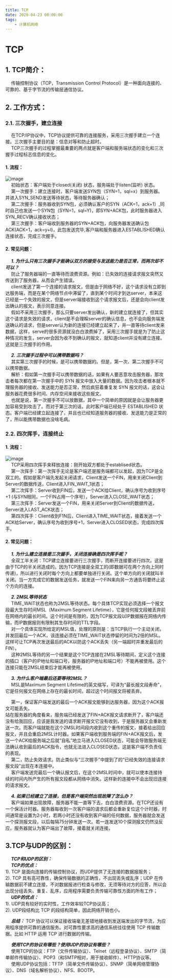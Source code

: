 ```yaml
---
title: TCP
date: 2020-04-23 00:00:00
tags:
    - 计算机网络
---
```

# TCP  
## 1. TCP简介：  
&emsp; 传输控制协议（TCP，Transmission Control Protocol）是一种面向连接的、可靠的、基于字节流的传输层通信协议。  

## 2. 工作方式：  
### 2.1. 三次握手，建立连接  
&emsp; 在TCP/IP协议中，TCP协议提供可靠的连接服务，采用三次握手建立一个连接。三次握手主要目的是：信息对等和防止超时。  
&emsp; TCP三次握手的过程掌握最重要的两点就是客户端和服务端状态的变化和三次握手过程标志信息的变化。  
#### 1. 流程：  
![image](https://gitee.com/wt1814/pic-host/raw/master/images/network/TCP.png)  
&emsp; 初始状态：客户端处于closed(关闭) 状态，服务端处于listen(监听) 状态。  
&emsp; 第一次握手：建立连接时，客户端发送SYN包（SYN=1，sql=x）到服务器。并进入SYN_SEND发送等待状态，等待服务器确认；  
&emsp; 第二次握手：服务器收到SYN包，必须确认客户的SYN（ACK=1，ack+1）,同时自己也发送一个SYN包（SYN=1，sql=Y)，即SYN+ACK包，此时服务器进入SYN_RECV确认接收状态；  
&emsp; 第三次握手：客户端收到服务器的SYN+ACK包，向服务器发送确认包ACK(ACK=1，ack=y+l)，此包发送完毕,客户端和服务器进入ESTABLISHED确认连接状态，完成三次握手。  

#### 2. 常见问题：  
&emsp; ***1. 为什么只有三次握手才能确认双方的接受与发送能力是否正常，而两次却不可以？***  
&emsp; 防止了服务器端的一直等待而浪费资源。例如：已失效的连接请求报文突然又传送到了服务器，从而会产生错误。  
&emsp; client发送了第一个连接的请求报文，但是由于网络不好，这个请求没有立即到达服务端，而是在某个网络节点中滞留了，直到某个时间才到达server，本来这已经是一个失效的报文，但是server端接收到这个请求报文后，还是会向client发出确认的报文，表示同意连接。  
&emsp; 假如不采用三次握手，那么只要server发出确认，新的建立就连接了，但其实这个请求是失效的请求，client是不会理睬server的确认信息，也不会向服务端发送确认的请求，但是server认为新的连接已经建立起来了，并一直等待client发来数据，这样，serve的很多资源就没白白浪费掉了，采用三次握手就是为了防止这种情况的发生，server会因为收不到确认的报文，就知道client并没有建立连接。这就是三次握手的作用。  

&emsp; ***2. 三次握手过程中可以携带数据吗？***  
&emsp; 其实第三次握手的时候，是可以携带数据的。但是，第一次、第二次握手不可以携带数据。  
&emsp; 解析：假如第一次握手可以携带数据的话，如果有人要恶意攻击服务器，那攻击者每次都在第一次握手中的 SYN 报文中放入大量的数据。因为攻击者根本就不理服务器的接收、发送能力是否正常，然后疯狂着重复发 SYN 报文的话，这会让服务器花费很多时间、内存空间来接收这些报文。  
&emsp; 也就是说，第一次握手不可以放数据，其中一个简单的原因就是会让服务器更加容易受到攻击了。而对于第三次的话，此时客户端已经处于 ESTABLISHED 状态。客户端已经建立起连接了，并且也已经知道服务器的接收、发送能力是正常的了，所以能携带数据也没啥毛病。  

### 2.2. 四次挥手，连接终止  
#### 1. 流程：  
![image](https://gitee.com/wt1814/pic-host/raw/master/images/network/TCP-2.png)  
&emsp; TCP采用四次挥手来释放连接：刚开始双方都处于establised状态。  
&emsp; 第一次挥手：第一次挥手无论是客户端还是服务端都可以发起，因为TCP是全双工的。假如是客户端先发起关闭请求，Client发送一个FIN，用来关闭Client到Server的数据传送，Client进入FIN_WAIT_1状态；  
&emsp; 第二次挥手：Server收到FIN后，发送一个ACK给Client，确认序号为收到序号+1 (与SYN相同，一个FIN占用一个序号），Server进入CLOSE_WAIT状态；  
&emsp; 第三次挥手：Server发送一个FIN，用来关闭Server到Client的数据传送，Server进入LAST_ACK状态；  
&emsp; 第四次挥手：Client收到F1N后，Client进入TIME_WAIT状态，接着发送一个ACK给Server，确认序号为收到序号+1，Server进入CLOSED状态，完成四次挥手。  
#### 2. 常见问题：  
&emsp; ***1. 为什么建立连接是三次握手，关闭连接确是四次挥手呢？***  
&emsp; 全双工半关闭：TCP建立连接要进行三次握手，而断开连接要进行四次。这是由于TCP的半关闭造成的。因为TCP连接是全双工的(即数据可在两个方向上同时传递)，所以进行关闭时每个方向上都要单独进行关闭。这个单方向的关闭就叫半关闭。当一方完成它的数据发送任务，就发送一个FIN来向另一方通告将要终止这个方向的连接。  

&emsp; ***2. 2MSL等待状态***  
&emsp; TIME_WAIT状态也称为2MSL等待状态。每个具体TCP实现必须选择一个报文段最大生存时间MSL（Maximum Segment Lifetime），它是任何报文段被丢弃前在网络内的最长时间。这个时间是有限的，因为TCP报文段以IP数据报在网络内传输，而IP数据报则有限制其生存时间的TTL字段。  
&emsp; 对一个具体实现所给定的MSL值，处理的原则是：当TCP执行一个主动关闭，并发回最后一个ACK，该连接必须在TIME_WAIT状态停留的时间为2倍的MSL。这样可让TCP再次发送最后的ACK以防这个ACK丢失（另一端超时并重发最后的FIN）。  
&emsp; 这种2MSL等待的另一个结果是这个TCP连接在2MSL等待期间，定义这个连接的插口（客户的IP地址和端口号，服务器的IP地址和端口号）不能再被使用。这个连接只能在2MSL结束后才能再被使用。  

&emsp; ***3. 为什么客户端最后还要等待2MSL？***  
&emsp; MSL是Maximum Segment Lifetime的英文缩写，可译为“最长报文段寿命”，它是任何报文在网络上存在的最长时间，超过这个时间报文将被丢弃。  

&emsp; 第一，保证客户端发送的最后一个ACK报文能够到达服务器，因为这个ACK报文可能丢失。  
站在服务器的角度看来，服务端已经发送了FIN+ACK报文请求断开了，客户端还没有给我回应，应该是我发送的请求断开报文它没有收到，于是服务器又会重新发送一次。而客户端就能在这个2MSL时间段内收到这个重传的报文，接着给出回应报文，并且会重启2MSL计时器。如果客户端收到服务端的FIN+ACK报文后，发送一个ACK给服务端之后就“自私”地立马进入CLOSED状态，可能会导致服务端无法确认收到最后的ACK指令，也就无法进入CLOSED状态，这是客户端不负责任的表现。  
&emsp; 第二，防止失效请求。防止类似与“三次握手”中提到了的“已经失效的连接请求报文段”出现在本连接中。  
&emsp; 客户端发送完最后一个确认报文后，在这个2MSL时间中，就可以使本连接持续的时间内所产生的所有报文段都从网络中消失。这样新的连接中不会出现旧连接的请求报文。  

&emsp; ***4. 如果已经建立了连接，但是客户端突然出现故障了怎么办？***  
&emsp; 客户端如果出现故障，服务器不能一直等下去，白白浪费资源。在TCP还设有一个保活计时器。服务器每收到一次客户端的请求后都会重新复位这个计时器，时间通常是设置为2小时，若两小时还没有收到客户端的任何数据，服务器就会发送一个探测报文段，以后每隔75分钟发送一次。若一连发送10个探测报文仍然没反应，服务器就认为客户端出了故障，接着就关闭连接。  

## 3.TCP与UDP的区别：  
&emsp; ***TCP和UDP的区别：***  
&emsp; ***TCP的优点：***  
1). TCP 是面向连接的传输控制协议，而UDP提供了无连接的数据报服务；  
2). TCP 具有高可靠性，确保传输数据的正确性，不出现丢失或乱序；UDP 在传输数据前不建立连接，不对数据报进行检查与修改，无须等待对方的应答，所以会出现分组丢失、重复、乱序，应用程序需要负责传输可靠性方面的所有工作；  
&emsp; ***UDP的优点：***  
1). UDP具有较好的实时性，工作效率较TCP协议高；  
2). UDP段结构比 TCP 的段结构简单，因此网络开销也小。  

&emsp; ***总结：*** TCP 协议可以保证接收端毫无差错地接收到发送端发出的字节流，为应用程序提供可靠的通信服务。对可靠性要求高的通信系统往往使用 TCP 传输数据。比如 HTTP 运用 TCP 进行数据的传输。  

&emsp; ***使用TCP的协议有哪些？使用UDP的协议有哪些？***  
&emsp; 使用TCP的协议：FTP（文件传输协议）、Telnet（远程登录协议）、SMTP（简单邮件传输协议）、POP3（和SMTP相对，用于接收邮件）、HTTP协议等。  
&emsp; 使用UDP协议包括：TFTP（简单文件传输协议）、SNMP（简单网络管理协议）、DNS（域名解析协议）、NFS、BOOTP。  



